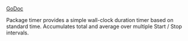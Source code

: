 [GoDoc](https://pkg.go.dev/github.com/emer/emergent/timer)

Package timer provides a simple wall-clock duration timer based on standard time.  Accumulates total and average over multiple Start / Stop intervals.


